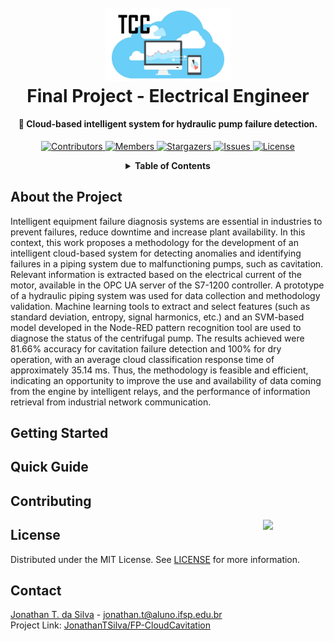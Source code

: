 <!-- PROJECT LOGO -->
<h1 align="center">
  <br>
  <a href="https://github.com/JonathanTSilva/FP-CloudCavitation"><img src="./Images/logo-tcc.png" alt="Markdownify" width="200"></a>
  <br>
  Final Project - Electrical Engineer
  <br>
</h1>

<h4 align="center">
  🧾 Cloud-based intelligent system for hydraulic pump failure detection.
</h4>

<!-- PROJECT SHIELDS -->
<p align="center">
  <a href="https://github.com/JonathanTSilva/FP-CloudCavitation/graphs/contributors">
    <img src="https://img.shields.io/github/contributors/JonathanTSilva/FP-CloudCavitation.svg?style=for-the-badge" alt="Contributors">
  </a>
  <a href="https://github.com/JonathanTSilva/FP-CloudCavitation/network/members">
    <img src="https://img.shields.io/github/forks/JonathanTSilva/FP-CloudCavitation.svg?style=for-the-badge" alt="Members">
  </a>
  <a href="https://github.com/JonathanTSilva/FP-CloudCavitation/stargazers">
    <img src="https://img.shields.io/github/stars/JonathanTSilva/FP-CloudCavitation.svg?style=for-the-badge" alt="Stargazers">
  </a>
  <a href="https://github.com/JonathanTSilva/FP-CloudCavitation/issues">
    <img src="https://img.shields.io/github/issues/JonathanTSilva/FP-CloudCavitation.svg?style=for-the-badge" alt="Issues">
  </a>
  <a href="https://github.com/JonathanTSilva/FP-CloudCavitation/blob/main/LICENSE">
    <img src="https://img.shields.io/github/license/JonathanTSilva/FP-CloudCavitation.svg?style=for-the-badge" alt="License">
  </a>
</p>

<!-- TABLE OF CONTENTS -->
<details close="close" align="center">
  <summary><b>Table of Contents</b></summary>
          <a href="#about-the-project">About The Project</a> |
          <a href="#getting-started">Getting Started</a> |
          <a href="#quick-guide">Quick Guide</a> |
          <a href="#contributing">Contributing</a> |
          <a href="#license">License</a> |
          <a href="#contact">Contact</a>
</details>

## About the Project

Intelligent equipment failure diagnosis systems are essential in industries to prevent failures, reduce downtime and increase plant availability. In this context, this work proposes a methodology for the development of an intelligent cloud-based system for detecting anomalies and identifying failures in a piping system due to malfunctioning pumps, such as cavitation. Relevant information is extracted based on the electrical current of the motor, available in the OPC UA server of the S7-1200 controller. A prototype of a hydraulic piping system was used for data collection and methodology validation. Machine learning tools to extract and select features (such as standard deviation, entropy, signal harmonics, etc.) and an SVM-based model developed in the Node-RED pattern recognition tool are used to diagnose the status of the centrifugal pump. The results achieved were 81.66% accuracy for cavitation failure detection and 100% for dry operation, with an average cloud classification response time of approximately 35.14 ms. Thus, the methodology is feasible and efficient, indicating an opportunity to improve the use and availability of data coming from the engine by intelligent relays, and the performance of information retrieval from industrial network communication.

## Getting Started



## Quick Guide



## Contributing


<!-- MIT License -->
<a href="https://github.com/JonathanTSilva/TP-IFSP/blob/main/LICENSE"><img width="100px" src="https://miro.medium.com/max/886/1*C87EjxGeMPrkTuVRVWVg4w.png" align="right" /></a>

## License

Distributed under the MIT License. See [LICENSE](https://github.com/JonathanTSilva/FP-CloudCavitation/blob/main/LICENSE) for more information.

## Contact
[Jonathan T. da Silva](https://www.linkedin.com/in/JonathanTSilva/) - jonathan.t@aluno.ifsp.edu.br <br/>
Project Link: [JonathanTSilva/FP-CloudCavitation](https://github.com/JonathanTSilva/FP-CloudCavitation)

<!-- MARKDOWN LINKS & IMAGES -->
<!-- Caso utilize as imagens em markdown, sempre seguir este padrão!-->
<!--
[![Contributors][contributors-shield]][contributors-url]
[![Forks][forks-shield]][forks-url]
[![Stargazers][stars-shield]][stars-url]
[![Issues][issues-shield]][issues-url]
[![MIT License][license-shield]][license-url]
[![LinkedIn][linkedin-shield]][linkedin-url]
-->

<!-- https://www.markdownguide.org/basic-syntax/#reference-style-links -->
<!--
[contributors-shield]: https://img.shields.io/github/contributors/JonathanTSilva/FP-CloudCavitation.svg?style=for-the-badge
[contributors-url]: https://github.com/JonathanTSilva/FP-CloudCavitation/graphs/contributors
[forks-shield]: https://img.shields.io/github/forks/JonathanTSilva/FP-CloudCavitation.svg?style=for-the-badge
[forks-url]: https://github.com/JonathanTSilva/FP-CloudCavitation/network/members
[stars-shield]: https://img.shields.io/github/stars/JonathanTSilva/FP-CloudCavitation.svg?style=for-the-badge
[stars-url]: https://github.com/JonathanTSilva/FP-CloudCavitation/stargazers
[issues-shield]: https://img.shields.io/github/issues/JonathanTSilva/FP-CloudCavitation.svg?style=for-the-badge
[issues-url]: https://github.com/JonathanTSilva/FP-CloudCavitation/issues
[license-shield]: https://img.shields.io/github/license/JonathanTSilva/FP-CloudCavitation.svg?style=for-the-badge
[license-url]: https://github.com/JonathanTSilva/FP-CloudCavitation/blob/main/LICENSE
[linkedin-shield]: https://img.shields.io/badge/-LinkedIn-black.svg?style=for-the-badge&logo=linkedin&colorB=555
[linkedin-url]: https://www.linkedin.com/in/JonathanTSilva/
-->
<!-- [product-screenshot]: -->
